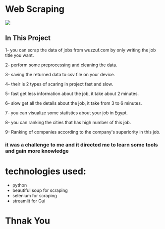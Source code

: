 # Web Scraping 

<img src="https://www.kivodaily.com/wp-content/uploads/2022/11/1_1QcqrOoDE1rKa0NTp1iEtw.png">

## In This Project 

1- you can scrap the data of jobs from wuzzuf.com
 by only writing the job title you want.

2- perform some preprocessing and cleaning the data.

3- saving the returned data to csv file on your device.

4- their is 2 types of scaring in project fast and slow.

5- fast get less information about the job, it take about 2 minutes.

6- slow get all the details about the job, it take from 3 to 6 minutes.

7- you can visualize some statistics about your job in Egypt.

8- you can ranking the cities that has high number of this job.

9- Ranking of companies according to the company's superiority in this job.

### it was a challenge to me and it directed me to learn some tools and gain more knowledge

# technologies used:
- python 
- beautiful soup for scraping
- selenium for scraping
- streamlit for Gui

# Thnak You

